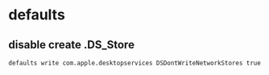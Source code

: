 # defaults

## disable create .DS_Store

```
defaults write com.apple.desktopservices DSDontWriteNetworkStores true
```

